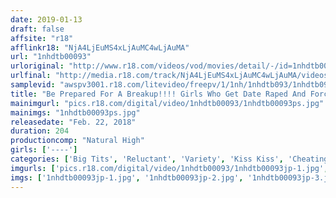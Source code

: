 ```yaml
---
date: 2019-01-13
draft: false
affsite: "r18"
afflinkr18: "NjA4LjEuMS4xLjAuMC4wLjAuMA"
url: "1nhdtb00093"
urloriginal: "http://www.r18.com/videos/vod/movies/detail/-/id=1nhdtb00093"
urlfinal: "http://media.r18.com/track/NjA4LjEuMS4xLjAuMC4wLjAuMA/videos/vod/movies/detail/-/id=1nhdtb00093"
samplevid: "awspv3001.r18.com/litevideo/freepv/1/1nh/1nhdtb093/1nhdtb093_dmb_w.mp4"
title: "Be Prepared For A Breakup!!!! Girls Who Get Date Raped And Forced To Fuck Ex-Boyfriends And Are On The Verge Of Panic And Trying Desperately Not To Cum"
mainimgurl: "pics.r18.com/digital/video/1nhdtb00093/1nhdtb00093ps.jpg"
mainimgs: "1nhdtb00093ps.jpg"
releasedate: "Feb. 22, 2018"
duration: 204
productioncomp: "Natural High"
girls: ['----']
categories: ['Big Tits', 'Reluctant', 'Variety', 'Kiss Kiss', 'Cheating Wife', 'Blowjob', 'Hi-Def', 'Special 7 studios SALE']
imgurls: ['pics.r18.com/digital/video/1nhdtb00093/1nhdtb00093jp-1.jpg', 'pics.r18.com/digital/video/1nhdtb00093/1nhdtb00093jp-2.jpg', 'pics.r18.com/digital/video/1nhdtb00093/1nhdtb00093jp-3.jpg', 'pics.r18.com/digital/video/1nhdtb00093/1nhdtb00093jp-4.jpg', 'pics.r18.com/digital/video/1nhdtb00093/1nhdtb00093jp-5.jpg', 'pics.r18.com/digital/video/1nhdtb00093/1nhdtb00093jp-6.jpg', 'pics.r18.com/digital/video/1nhdtb00093/1nhdtb00093jp-7.jpg', 'pics.r18.com/digital/video/1nhdtb00093/1nhdtb00093jp-8.jpg', 'pics.r18.com/digital/video/1nhdtb00093/1nhdtb00093jp-9.jpg', 'pics.r18.com/digital/video/1nhdtb00093/1nhdtb00093jp-10.jpg', 'pics.r18.com/digital/video/1nhdtb00093/1nhdtb00093jp-11.jpg', 'pics.r18.com/digital/video/1nhdtb00093/1nhdtb00093jp-12.jpg', 'pics.r18.com/digital/video/1nhdtb00093/1nhdtb00093jp-13.jpg', 'pics.r18.com/digital/video/1nhdtb00093/1nhdtb00093jp-14.jpg', 'pics.r18.com/digital/video/1nhdtb00093/1nhdtb00093jp-15.jpg', 'pics.r18.com/digital/video/1nhdtb00093/1nhdtb00093jp-16.jpg', 'pics.r18.com/digital/video/1nhdtb00093/1nhdtb00093jp-17.jpg', 'pics.r18.com/digital/video/1nhdtb00093/1nhdtb00093jp-18.jpg', 'pics.r18.com/digital/video/1nhdtb00093/1nhdtb00093jp-19.jpg', 'pics.r18.com/digital/video/1nhdtb00093/1nhdtb00093jp-20.jpg']
imgs: ['1nhdtb00093jp-1.jpg', '1nhdtb00093jp-2.jpg', '1nhdtb00093jp-3.jpg', '1nhdtb00093jp-4.jpg', '1nhdtb00093jp-5.jpg', '1nhdtb00093jp-6.jpg', '1nhdtb00093jp-7.jpg', '1nhdtb00093jp-8.jpg', '1nhdtb00093jp-9.jpg', '1nhdtb00093jp-10.jpg', '1nhdtb00093jp-11.jpg', '1nhdtb00093jp-12.jpg', '1nhdtb00093jp-13.jpg', '1nhdtb00093jp-14.jpg', '1nhdtb00093jp-15.jpg', '1nhdtb00093jp-16.jpg', '1nhdtb00093jp-17.jpg', '1nhdtb00093jp-18.jpg', '1nhdtb00093jp-19.jpg', '1nhdtb00093jp-20.jpg']
---
```

